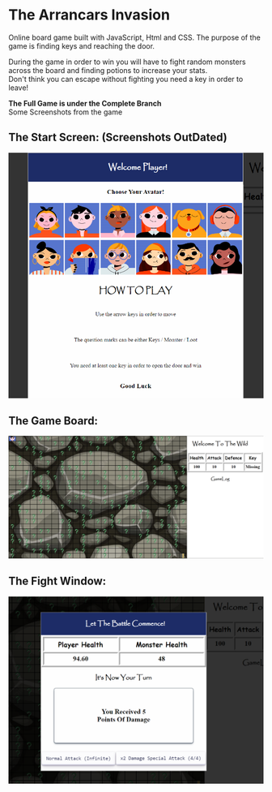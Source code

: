
# The Arrancars Invasion

Online board game built with JavaScript, Html and CSS.
The purpose of the game is finding keys and reaching the door.

During the game in order to win you will have to fight random monsters across the board and finding potions to increase your stats.  
Don't think you can escape without fighting you need a key in order to leave!

**The Full Game is under the Complete Branch**  
Some Screenshots from the game  
  
## The Start Screen:  (Screenshots OutDated)
![Alt text](https://github.com/ThePro1604/DevClub-Javascript-Game/blob/Complete/README/Characters.png?raw=true "Title") 
  
## The Game Board:  
![Alt text](https://github.com/ThePro1604/DevClub-Javascript-Game/blob/Complete/README/Board.png?raw=true "Title")  
  
## The Fight Window:  
![Alt text](https://github.com/ThePro1604/DevClub-Javascript-Game/blob/Complete/README/Fight_Modal.png?raw=true "Title")
